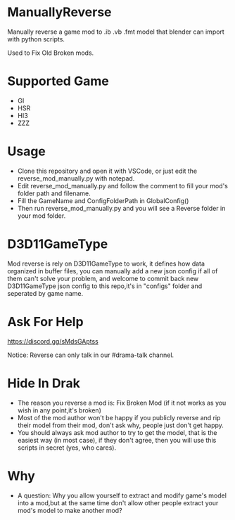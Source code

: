 # ManuallyReverse

Manually reverse a game mod to .ib .vb .fmt model that blender can import with python scripts.

Used to Fix Old Broken mods.

# Supported Game
- GI
- HSR
- HI3
- ZZZ

# Usage
- Clone this repository and open it with VSCode, or just edit the reverse_mod_manually.py with notepad.
- Edit reverse_mod_manually.py and follow the comment to fill your mod's folder path and filename.
- Fill the GameName and ConfigFolderPath in GlobalConfig() 
- Then run reverse_mod_manually.py and you will see a Reverse folder in your mod folder.

# D3D11GameType

Mod reverse is rely on D3D11GameType to work, it defines how data organized in buffer files, you can manually add a new json config if all of them can't solve your problem, and welcome to commit back new D3D11GameType json config to this repo,it's in "configs" folder and seperated by game name.

# Ask For Help
https://discord.gg/sMdsGAptss

Notice: Reverse can only talk in our #drama-talk channel.

# Hide In Drak
- The reason you reverse a mod is: Fix Broken Mod (if it not works as you wish in any point,it's broken)
- Most of the mod author won't be happy if you publicly reverse and rip their model from their mod, don't ask why, people just don't get happy.
- You should always ask mod author to try to get the model, that is the easiest way (in most case), if they don't agree, then you will use this scripts in secret (yes, who cares).

# Why
- A question: Why you allow yourself to extract and modify game's model into a mod,but at the same time don't allow other people extract your mod's model to make another mod? 
